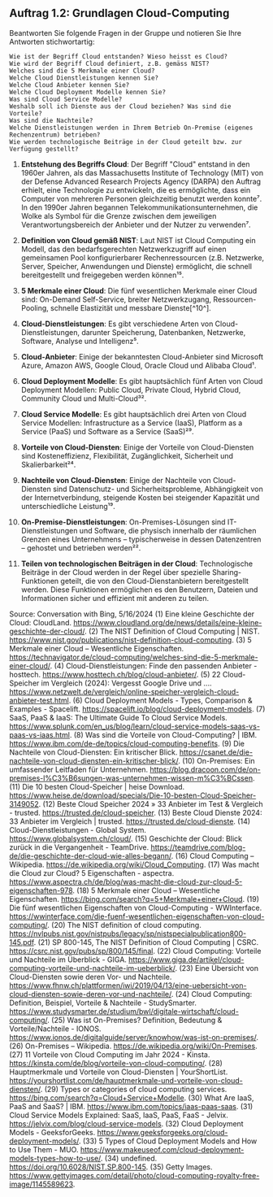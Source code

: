 ## Auftrag 1.2: Grundlagen Cloud-Computing

Beantworten Sie folgende Fragen in der Gruppe und notieren Sie Ihre Antworten stichwortartig:

    Wie ist der Begriff Cloud entstanden? Wieso heisst es Cloud?
    Wie wird der Begriff Cloud definiert, z.B. gemäss NIST?
    Welches sind die 5 Merkmale einer Cloud?
    Welche Cloud Dienstleistungen kennen Sie?
    Welche Cloud Anbieter kennen Sie?
    Welche Cloud Deployment Modelle kennen Sie?
    Was sind Cloud Service Modelle?
    Weshalb soll ich Dienste aus der Cloud beziehen? Was sind die Vorteile?
    Was sind die Nachteile?
    Welche Dienstleistungen werden in Ihrem Betrieb On-Premise (eigenes Rechenzentrum) betrieben?
    Wie werden technologische Beiträge in der Cloud geteilt bzw. zur Verfügung gestellt?

1. **Entstehung des Begriffs Cloud**: Der Begriff "Cloud" entstand in den 1960er Jahren, als das Massachusetts Institute of Technology (MIT) von der Defense Advanced Research Projects Agency (DARPA) den Auftrag erhielt, eine Technologie zu entwickeln, die es ermöglichte, dass ein Computer von mehreren Personen gleichzeitig benutzt werden konnte⁷. In den 1990er Jahren begannen Telekommunikationsunternehmen, die Wolke als Symbol für die Grenze zwischen dem jeweiligen Verantwortungsbereich der Anbieter und der Nutzer zu verwenden⁷.

2. **Definition von Cloud gemäß NIST**: Laut NIST ist Cloud Computing ein Modell, das den bedarfsgerechten Netzwerkzugriff auf einen gemeinsamen Pool konfigurierbarer Rechenressourcen (z.B. Netzwerke, Server, Speicher, Anwendungen und Dienste) ermöglicht, die schnell bereitgestellt und freigegeben werden können¹⁵.

3. **5 Merkmale einer Cloud**: Die fünf wesentlichen Merkmale einer Cloud sind: On-Demand Self-Service, breiter Netzwerkzugang, Ressourcen-Pooling, schnelle Elastizität und messbare Dienste[^10^].

4. **Cloud-Dienstleistungen**: Es gibt verschiedene Arten von Cloud-Dienstleistungen, darunter Speicherung, Datenbanken, Netzwerke, Software, Analyse und Intelligenz⁵.

5. **Cloud-Anbieter**: Einige der bekanntesten Cloud-Anbieter sind Microsoft Azure, Amazon AWS, Google Cloud, Oracle Cloud und Alibaba Cloud¹.

6. **Cloud Deployment Modelle**: Es gibt hauptsächlich fünf Arten von Cloud Deployment Modellen: Public Cloud, Private Cloud, Hybrid Cloud, Community Cloud und Multi-Cloud³².

7. **Cloud Service Modelle**: Es gibt hauptsächlich drei Arten von Cloud Service Modellen: Infrastructure as a Service (IaaS), Platform as a Service (PaaS) und Software as a Service (SaaS)²⁹.

8. **Vorteile von Cloud-Diensten**: Einige der Vorteile von Cloud-Diensten sind Kosteneffizienz, Flexibilität, Zugänglichkeit, Sicherheit und Skalierbarkeit²⁴.

9. **Nachteile von Cloud-Diensten**: Einige der Nachteile von Cloud-Diensten sind Datenschutz- und Sicherheitsprobleme, Abhängigkeit von der Internetverbindung, steigende Kosten bei steigender Kapazität und unterschiedliche Leistung¹⁹.

10. **On-Premise-Dienstleistungen**: On-Premises-Lösungen sind IT-Dienstleistungen und Software, die physisch innerhalb der räumlichen Grenzen eines Unternehmens – typischerweise in dessen Datenzentren – gehostet und betrieben werden²².

11. **Teilen von technologischen Beiträgen in der Cloud**: Technologische Beiträge in der Cloud werden in der Regel über spezielle Sharing-Funktionen geteilt, die von den Cloud-Dienstanbietern bereitgestellt werden. Diese Funktionen ermöglichen es den Benutzern, Dateien und Informationen sicher und effizient mit anderen zu teilen.

Source: Conversation with Bing, 5/16/2024
(1) Eine kleine Geschichte der Cloud: CloudLand. https://www.cloudland.org/de/news/details/eine-kleine-geschichte-der-cloud/.
(2) The NIST Definition of Cloud Computing | NIST. https://www.nist.gov/publications/nist-definition-cloud-computing.
(3) 5 Merkmale einer Cloud – Wesentliche Eigenschaften. https://technavigator.de/cloud-computing/welches-sind-die-5-merkmale-einer-cloud/.
(4) Cloud-Dienstleistungen: Finde den passenden Anbieter - hosttech. https://www.hosttech.ch/blog/cloud-anbieter/.
(5) 22 Cloud-Speicher im Vergleich (2024): Vergesst Google Drive und .... https://www.netzwelt.de/vergleich/online-speicher-vergleich-cloud-anbieter-test.html.
(6) Cloud Deployment Models - Types, Comparison & Examples - Spacelift. https://spacelift.io/blog/cloud-deployment-models.
(7) SaaS, PaaS & IaaS: The Ultimate Guide To Cloud Service Models. https://www.splunk.com/en_us/blog/learn/cloud-service-models-saas-vs-paas-vs-iaas.html.
(8) Was sind die Vorteile von Cloud-Computing? | IBM. https://www.ibm.com/de-de/topics/cloud-computing-benefits.
(9) Die Nachteile von Cloud-Diensten: Ein kritischer Blick. https://csanet.de/die-nachteile-von-cloud-diensten-ein-kritischer-blick/.
(10) On-Premises: Ein umfassender Leitfaden für Unternehmen. https://blog.dracoon.com/de/on-premises-l%C3%B6sungen-was-unternehmen-wissen-m%C3%BCssen.
(11) Die 10 besten Cloud-Speicher | heise Download. https://www.heise.de/download/specials/Die-10-besten-Cloud-Speicher-3149052.
(12) Beste Cloud Speicher 2024 » 33 Anbieter im Test & Vergleich - trusted. https://trusted.de/cloud-speicher.
(13) Beste Cloud Dienste 2024: 33 Anbieter im Vergleich | trusted. https://trusted.de/cloud-dienste.
(14) Cloud-Dienstleistungen - Global System. https://www.globalsystem.ch/cloud/.
(15) Geschichte der Cloud: Blick zurück in die Vergangenheit - TeamDrive. https://teamdrive.com/blog-de/die-geschichte-der-cloud-wie-alles-begann/.
(16) Cloud Computing – Wikipedia. https://de.wikipedia.org/wiki/Cloud_Computing.
(17) Was macht die Cloud zur Cloud? 5 Eigenschaften - aspectra. https://www.aspectra.ch/de/blog/was-macht-die-cloud-zur-cloud-5-eigenschaften-978.
(18) 5 Merkmale einer Cloud – Wesentliche Eigenschaften. https://bing.com/search?q=5+Merkmale+einer+Cloud.
(19) Die fünf wesentlichen Eigenschaften von Cloud-Computing - WWInterface. https://wwinterface.com/die-fuenf-wesentlichen-eigenschaften-von-cloud-computing/.
(20) The NIST definition of cloud computing. https://nvlpubs.nist.gov/nistpubs/legacy/sp/nistspecialpublication800-145.pdf.
(21) SP 800-145, The NIST Definition of Cloud Computing | CSRC. https://csrc.nist.gov/pubs/sp/800/145/final.
(22) Cloud Computing: Vorteile und Nachteile im Überblick - GIGA. https://www.giga.de/artikel/cloud-computing-vorteile-und-nachteile-im-ueberblick/.
(23) Eine Übersicht von Cloud-Diensten sowie deren Vor- und Nachteile. https://www.fhnw.ch/plattformen/iwi/2019/04/13/eine-uebersicht-von-cloud-diensten-sowie-deren-vor-und-nachteile/.
(24) Cloud Computing: Definition, Beispiel, Vorteile & Nachteile - StudySmarter. https://www.studysmarter.de/studium/bwl/digitale-wirtschaft/cloud-computing/.
(25) Was ist On-Premises? Definition, Bedeutung & Vorteile/Nachteile - IONOS. https://www.ionos.de/digitalguide/server/knowhow/was-ist-on-premises/.
(26) On-Premises – Wikipedia. https://de.wikipedia.org/wiki/On-Premises.
(27) 11 Vorteile von Cloud Computing im Jahr 2024 - Kinsta. https://kinsta.com/de/blog/vorteile-von-cloud-computing/.
(28) Hauptmerkmale und Vorteile von Cloud-Diensten | YourShortList. https://yourshortlist.com/de/hauptmerkmale-und-vorteile-von-cloud-diensten/.
(29) Types or categories of cloud computing services. https://bing.com/search?q=Cloud+Service+Modelle.
(30) What Are IaaS, PaaS and SaaS? | IBM. https://www.ibm.com/topics/iaas-paas-saas.
(31) Cloud Service Models Explained: SaaS, IaaS, PaaS, FaaS - Jelvix. https://jelvix.com/blog/cloud-service-models.
(32) Cloud Deployment Models - GeeksforGeeks. https://www.geeksforgeeks.org/cloud-deployment-models/.
(33) 5 Types of Cloud Deployment Models and How to Use Them - MUO. https://www.makeuseof.com/cloud-deployment-models-types-how-to-use/.
(34) undefined. https://doi.org/10.6028/NIST.SP.800-145.
(35) Getty Images. https://www.gettyimages.com/detail/photo/cloud-computing-royalty-free-image/1145589623.